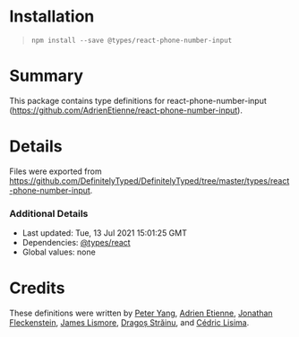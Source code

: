 # Installation
> `npm install --save @types/react-phone-number-input`

# Summary
This package contains type definitions for react-phone-number-input (https://github.com/AdrienEtienne/react-phone-number-input).

# Details
Files were exported from https://github.com/DefinitelyTyped/DefinitelyTyped/tree/master/types/react-phone-number-input.

### Additional Details
 * Last updated: Tue, 13 Jul 2021 15:01:25 GMT
 * Dependencies: [@types/react](https://npmjs.com/package/@types/react)
 * Global values: none

# Credits
These definitions were written by [Peter Yang](https://github.com/PeterYangIO), [Adrien Etienne](https://github.com/AdrienEtienne), [Jonathan Fleckenstein](https://github.com/fleck), [James Lismore](https://github.com/jlismore), [Dragoș Străinu](https://github.com/strdr4605), and [Cédric Lisima](https://github.com/opii972).
